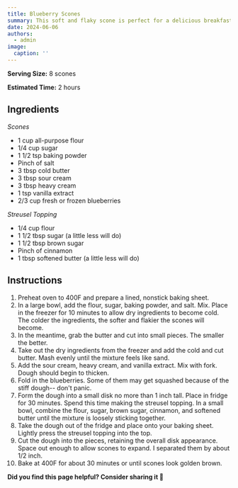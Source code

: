 ```yaml
---
title: Blueberry Scones
summary: This soft and flaky scone is perfect for a delicious breakfast.
date: 2024-06-06
authors:
  - admin
image: 
  caption: ''
---
```


**Serving Size:** 8 scones

**Estimated Time:** 2 hours

## Ingredients

*Scones* 
* 1 cup all-purpose flour
* 1/4 cup sugar
* 1 1/2 tsp baking powder
* Pinch of salt
* 3 tbsp cold butter
* 3 tbsp sour cream
* 3 tbsp heavy cream
* 1 tsp vanilla extract
* 2/3 cup fresh or frozen blueberries

*Streusel Topping*
* 1/4 cup flour
* 1 1/2 tbsp sugar (a little less will do)
* 1 1/2 tbsp brown sugar
* Pinch of cinnamon
* 1 tbsp softened butter (a little less will do)

## Instructions

1. Preheat oven to 400F and prepare a lined, nonstick baking sheet. 
2. In a large bowl, add the flour, sugar, baking powder, and salt. Mix. Place in the freezer for 10 minutes to allow dry ingredients to become cold. The colder the ingredients, the softer and flakier the scones will become. 
3. In the meantime, grab the butter and cut into small pieces. The smaller the better.
4. Take out the dry ingredients from the freezer and add the cold and cut butter. Mash evenly until the mixture feels like sand.
5. Add the sour cream, heavy cream, and vanilla extract. Mix with fork. Dough should begin to thicken.
6. Fold in the blueberries. Some of them may get squashed because of the stiff dough-- don't panic. 
7. Form the dough into a small disk no more than 1 inch tall. Place in fridge for 30 minutes. Spend this time making the streusel topping. In a small bowl, combine the flour, sugar, brown sugar, cinnamon, and softened butter until the mixture is loosely sticking together. 
8. Take the dough out of the fridge and place onto your baking sheet. Lightly press the streusel topping into the top.
9. Cut the dough into the pieces, retaining the overall disk appearance. Space out enough to allow scones to expand. I separated them by about 1/2 inch. 
10. Bake at 400F for about 30 minutes or until scones look golden brown. 

**Did you find this page helpful? Consider sharing it 🙌**
